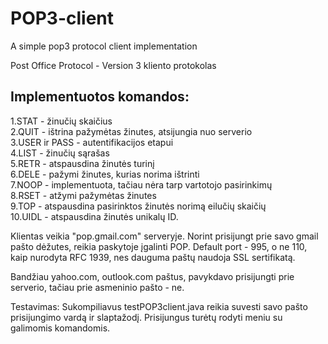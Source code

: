 # POP3-client
A simple pop3 protocol client implementation

Post Office Protocol - Version 3 kliento protokolas

## Implementuotos komandos:

1.STAT - žinučių skaičius<br/>
2.QUIT - ištrina pažymėtas žinutes, atsijungia nuo serverio<br/>
3.USER ir PASS - autentifikacijos etapui<br/>
4.LIST - žinučių sąrašas<br/>
5.RETR - atspausdina žinutės turinį<br/>
6.DELE - pažymi žinutes, kurias norima ištrinti<br/>
7.NOOP - implementuota, tačiau nėra tarp vartotojo pasirinkimų<br/>
8.RSET - atžymi pažymėtas žinutes<br/>
9.TOP - atspausdina pasirinktos žinutės norimą eilučių skaičių<br/>
10.UIDL - atspausdina žinutės unikalų ID.<br/>

Klientas veikia "pop.gmail.com" serveryje. Norint prisijungt prie savo gmail pašto dėžutes, reikia paskytoje įgalinti POP.
Default port - 995, o ne 110, kaip nurodyta RFC 1939, nes dauguma paštų naudoja SSL sertifikatą.

Bandžiau yahoo.com, outlook.com paštus, pavykdavo prisijungti prie serverio, tačiau prie asmeninio pašto - ne.

Testavimas: Sukompiliavus testPOP3client.java reikia suvesti savo pašto prisijungimo vardą ir slaptažodį. Prisijungus turėtų rodyti meniu
su galimomis komandomis.
